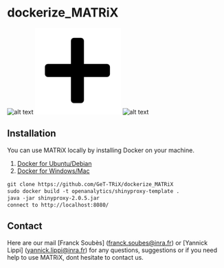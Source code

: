 # dockerize_MATRiX
![alt text](https://avatars0.githubusercontent.com/u/5429470?s=200&v=4 )
![alt text](img/plus-math.png)
![alt text](https://avatars2.githubusercontent.com/u/274806?s=200&v=4 )


## Installation

You can use MATRiX locally by installing Docker on your machine.
1. [Docker for Ubuntu/Debian](https://docs.docker.com/install/linux/docker-ce/ubuntu/)
2. [Docker for Windows/Mac](https://www.docker.com/)

```
git clone https://github.com/GeT-TRiX/dockerize_MATRiX
sudo docker build -t openanalytics/shinyproxy-template .
java -jar shinyproxy-2.0.5.jar
connect to http://localhost:8080/
```

## Contact

Here are our mail [Franck Soubès] (franck.soubes@inra.fr) or [Yannick Lippi] (yannick.lippi@inra.fr) for any questions, suggestions or if you need help to use MATRiX, dont hesitate to contact us.
